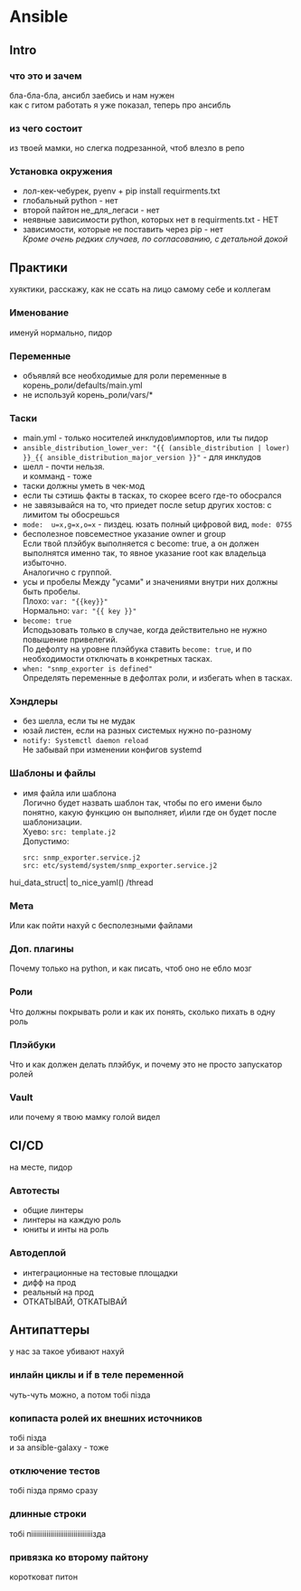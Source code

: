 # Ansible

## Intro

### что это и зачем
бла-бла-бла, ансибл заебись и нам нужен  
как с гитом работать я уже показал, теперь про ансибль

### из чего состоит
из твоей мамки, но слегка подрезанной, чтоб влезло в репо

### Установка окружения
* лол-кек-чебурек, pyenv + pip install requirments.txt
* глобальный python - нет
* второй пайтон не\_для\_легаси - нет
* неявные зависимости python, которых нет в requirments.txt - НЕТ
* зависимости, которые не поставить через pip - нет   
    _Кроме очень редких случаев, по согласованию, с детальной докой_

## Практики
хуяктики, расскажу, как не ссать на лицо самому себе и коллегам

### Именование
именуй нормально, пидор

### Переменные
* объявляй все необходимые для роли переменные в корень_роли/defaults/main.yml
* не используй корень_роли/vars/*

### Таски
* main.yml - только носителей инклудов\импортов, или ты пидор
* `ansible_distribution_lower_ver: "{{ (ansible_distribution | lower) }}_{{ ansible_distribution_major_version }}"` - для инклудов
* шелл - почти нельзя.  
    и комманд - тоже
* таски должны уметь в чек-мод
* если ты сэтишь факты в тасках, то скорее всего где-то обосрался
* не завязывайся на то, что приедет после setup других хостов: с лимитом ты обосрешься
* `mode:  u=x,g=x,o=x` - пиздец. юзать полный цифровой вид, `mode: 0755`
* бесполезное повсеместное указание owner и group  
    Если твой плэйбук выполняется с become: true, а он должен выполнятся именно так, то явное указание root как владельца избыточно.  
    Аналогично с группой.  
* усы и пробелы
    Между "усами" и значениями внутри них должны быть пробелы.  
    Плохо: `var: "{{key}}"`  
    Нормально: `var: "{{ key }}"`  
* `become: true`  
    Исподьзовать только в случае, когда действительно не нужно повышение привелегий.  
    По дефолту на уровне плэйбука ставить `become: true`, и по необходимости отключать в конкретных тасках.  
*  `when: "snmp_exporter is defined"`  
    Определять переменные в дефолтах роли, и избегать when в тасках.

### Хэндлеры
* без шелла, если ты не мудак
* юзай листен, если на разных системых нужно по-разному
* `notify: Systemctl daemon reload`  
    Не забывай при изменении конфигов systemd


### Шаблоны и файлы
* имя файла или шаблона  
    Логично будет назвать шаблон так, чтобы по его имени было понятно, какую функцию он выполняет, и\или где он будет после шаблонизации.  
    Хуево: `src: template.j2`  
    Допустимо:  
    ```
    src: snmp_exporter.service.j2
    src: etc/systemd/system/snmp_exporter.service.j2
    ```

hui_data_struct| to_nice_yaml() /thread

### Мета
Или как пойти нахуй с бесполезными файлами

### Доп. плагины
Почему только на python, и как писать, чтоб оно не ебло мозг

### Роли
Что должны покрывать роли и как их понять, сколько пихать в одну роль

### Плэйбуки
Что и как должен делать плэйбук, и почему это не просто запускатор ролей

### Vault
или почему я твою мамку голой видел

## CI/CD
на месте, пидор

### Автотесты
* общие линтеры
* линтеры на каждую роль
* юниты и инты на роль

### Автодеплой
* интеграционные на тестовые площадки
* дифф на прод
* реальный на прод
* ОТКАТЫВАЙ, ОТКАТЫВАЙ

## Антипаттеры
у нас за такое убивают нахуй

### инлайн циклы и if в теле переменной
чуть-чуть можно, а потом тобi пiзда

### копипаста ролей их внешних источников
тобi пiзда  
и за ansible-galaxy - тоже

### отключение тестов
тобi пiзда прямо сразу

### длинные строки
тобi пiiiiiiiiiiiiiiiiiiiiiiiiiiiiiiiiзда

### привязка ко второму пайтону
коротковат питон
